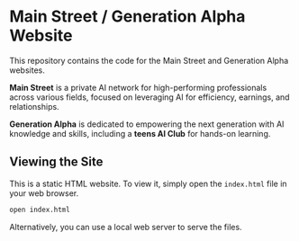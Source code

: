 # Main Street / Generation Alpha Website

This repository contains the code for the Main Street and Generation Alpha websites.

**Main Street** is a private AI network for high-performing professionals across various fields, focused on leveraging AI for efficiency, earnings, and relationships.

**Generation Alpha** is dedicated to empowering the next generation with AI knowledge and skills, including a **teens AI Club** for hands-on learning.

## Viewing the Site

This is a static HTML website. To view it, simply open the `index.html` file in your web browser.

```bash
open index.html
```

Alternatively, you can use a local web server to serve the files.
